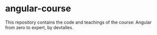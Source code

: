 # angular-course
This repository contains the code and teachings of the course: Angular from zero to expert, by devtalles.
